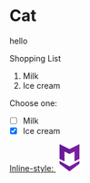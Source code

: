 # Cat
hello

Shopping List 
1. Milk
2. Ice cream

Choose one:

- [ ] Milk
- [x] Ice cream

[Inline-style: 
![alt text](https://github.com/adam-p/markdown-here/raw/master/src/common/images/icon48.png "Logo Title Text 1")](https://www.google.com)
